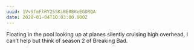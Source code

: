 ```yaml
---
uuid: 1VvSfmFlRY2SSKiBE8BKeEGDRQA
date: 2020-01-04T10:03:00.000Z
---
```


Floating in the pool looking up at planes silently cruising high overhead, I can’t help but think of season 2 of Breaking Bad.
